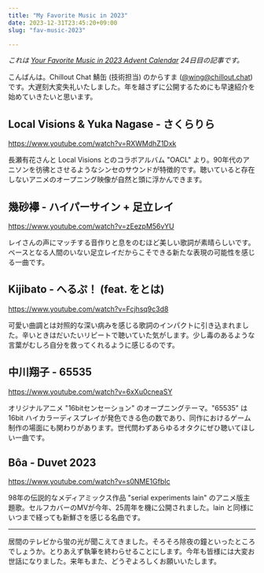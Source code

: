 ```yaml
---
title: "My Favorite Music in 2023"
date: 2023-12-31T23:45:20+09:00
slug: "fav-music-2023"

---
```


*これは [Your Favorite Music in 2023 Advent Calendar](https://adventar.org/calendars/8828) 24日目の記事です。*

こんばんは。Chillout Chat 鯖缶 (技術担当) のからすま ([@wing@chillout.chat](htttps://chillout.chat/@wing)) です。大遅刻大変失礼いたしました。年を越さずに公開するためにも早速紹介を始めていきたいと思います。

## Local Visions & Yuka Nagase - さくらりら

https://www.youtube.com/watch?v=RXWMdhZ1Dxk

長瀬有花さんと Local Visions とのコラボアルバム "OACL" より。90年代のアニソンを彷彿とさせるようなシンセのサウンドが特徴的です。聴いていると存在しないアニメのオープニング映像が自然と頭に浮かんできます。

## 幾砂襷 - ハイパーサイン + 足立レイ

https://www.youtube.com/watch?v=zEezpM56vYU

レイさんの声にマッチする音作りと息をのむほど美しい歌詞が素晴らしいです。ベースとなる人間のいない足立レイだからこそできる新たな表現の可能性を感じる一曲です。

## Kijibato - へるぷ！ (feat. をとは)

https://www.youtube.com/watch?v=Fcjhsq9c3d8

可愛い曲調とは対照的な深い病みを感じる歌詞のインパクトに引き込まれました。辛いときはだいたいリピートで聴いていた気がします。少し毒のあるような言葉がむしろ自分を救ってくれるように感じるのです。

## 中川翔子 - 65535

https://www.youtube.com/watch?v=6xXu0cneaSY

オリジナルアニメ "16bitセンセーション" のオープニングテーマ。"65535" は 16bit ハイカラーディスプレイが発色できる色の数であり、同作におけるゲーム制作の場面にも関わりがあります。世代問わずあらゆるオタクにぜひ聴いてほしい一曲です。

## Bôa - Duvet 2023

https://www.youtube.com/watch?v=s0NME1GfbIc

98年の伝説的なメディアミックス作品 "serial experiments lain" のアニメ版主題歌。セルフカバーのMVが今年、25周年を機に公開されました。lain と同様にいつまで経っても新鮮さを感じる名曲です。

---

居間のテレビから蛍の光が聞こえてきました。そろそろ除夜の鐘といったところでしょうか。とりあえず執筆を終わらせることにします。今年も皆様には大変お世話になりました。来年もまた、どうぞよろしくお願いいたします。
